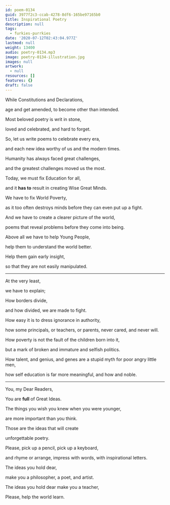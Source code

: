 ```yaml
---
id: poem-0134
guid: 3977f2c3-ccab-4278-8df6-165be97165b0
title: Inspirational Poetry
description: null
tags:
  - furkies-purrkies
date: '2020-07-12T02:43:04.977Z'
lastmod: null
weight: 13400
audio: poetry-0134.mp3
image: poetry-0134-illustration.jpg
images: null
artwork:
  - null
resources: []
features: {}
draft: false
---
```


While Constitutions and Declarations,

age and get amended, to become other than intended.

Most beloved poetry is writ in stone,

loved and celebrated, and hard to forget.

So, let us write poems to celebrate every era,

and each new idea worthy of us and the modern times.

Humanity has always faced great challenges,

and the greatest challenges moved us the most.

Today, we must fix Education for all,

and it **has to** result in creating Wise Great Minds.

We have to fix World Poverty,

as it too often destroys minds before they can even put up a fight.

And we have to create a clearer picture of the world,

poems that reveal problems before they come into being.

Above all we have to help Young People,

help them to understand the world better.

Help them gain early insight,

so that they are not easily manipulated.

---

At the very least,

we have to explain;

How borders divide,

and how divided, we are made to fight.

How easy it is to dress ignorance in authority,

how some principals, or teachers, or parents, never cared, and never will.

How poverty is not the fault of the children born into it,

but a mark of broken and immature and selfish politics.

How talent, and genius, and genes are a stupid myth for poor angry little men,

how self education is far more meaningful, and how and noble.

---

You, my Dear Readers,

You are **full** of Great Ideas.

The things you wish you knew when you were younger,

are more important than you think.

Those are the ideas that will create

unforgettable poetry.

Please, pick up a pencil, pick up a keyboard,

and rhyme or arrange, impress with words, with inspirational letters.

The ideas you hold dear,

make you a philosopher, a poet, and artist.

The ideas you hold dear make you a teacher,

Please, help the world learn.
